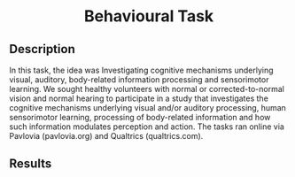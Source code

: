 <h1 align="center">Behavioural Task</h1>
<h2 align="left">Description</h2>

In this task, the idea was Investigating cognitive mechanisms underlying visual, auditory, body-related information processing and sensorimotor learning. We sought healthy volunteers with normal or corrected-to-normal vision and normal hearing to participate in a study that investigates the cognitive mechanisms underlying visual and/or auditory processing, human sensorimotor learning, processing of body-related information and how such information modulates perception and action. The tasks ran online via Pavlovia (pavlovia.org) and Qualtrics (qualtrics.com). 
 

<h2 align="left">Results</h2>
